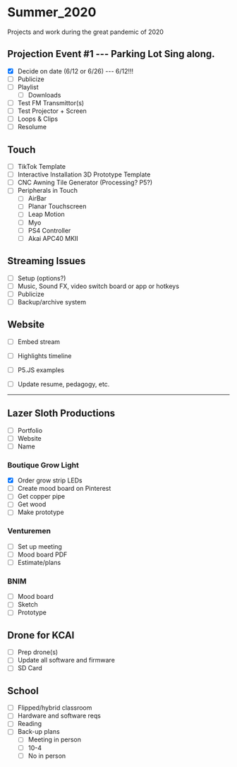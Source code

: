 # Summer_2020
Projects and work during the great pandemic of 2020

## Projection Event #1 --- Parking Lot Sing along.
- [X] Decide on date (6/12 or 6/26) --- 6/12!!!
- [ ] Publicize
- [ ] Playlist
  - [ ] Downloads
- [ ] Test FM Transmittor(s)
- [ ] Test Projector + Screen
- [ ] Loops & Clips
- [ ] Resolume 

## Touch
- [ ] TikTok Template
- [ ] Interactive Installation 3D Prototype Template
- [ ] CNC Awning Tile Generator (Processing? P5?)
- [ ] Peripherals in Touch
  - [ ] AirBar
  - [ ] Planar Touchscreen
  - [ ] Leap Motion
  - [ ] Myo
  - [ ] PS4 Controller
  - [ ] Akai APC40 MKII

## Streaming Issues
  - [ ] Setup (options?)
  - [ ] Music, Sound FX, video switch board or app or hotkeys
  - [ ] Publicize
  - [ ] Backup/archive system

## Website
- [ ] Embed stream
- [ ] Highlights timeline
- [ ] P5.JS examples
- [ ] Update resume, pedagogy, etc.


-------------

## Lazer Sloth Productions
- [ ] Portfolio
- [ ] Website
- [ ] Name

### Boutique Grow Light
  - [X] Order grow strip LEDs
  - [ ] Create mood board on Pinterest
  - [ ] Get copper pipe
  - [ ] Get wood
  - [ ] Make prototype
  
### Venturemen
  - [ ] Set up meeting
  - [ ] Mood board PDF
  - [ ] Estimate/plans

### BNIM
  - [ ] Mood board
  - [ ] Sketch
  - [ ] Prototype
  
## Drone for KCAI
- [ ] Prep drone(s)
- [ ] Update all software and firmware
- [ ] SD Card

## School
- [ ] Flipped/hybrid classroom
- [ ] Hardware and software reqs
- [ ] Reading
- [ ] Back-up plans
  - [ ] Meeting in person
  - [ ] 10-4
  - [ ] No in person
